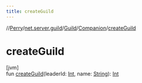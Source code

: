 ```yaml
---
title: createGuild
---
```

//[Perry](../../../../index.html)/[net.server.guild](../../index.html)/[Guild](../index.html)/[Companion](index.html)/[createGuild](create-guild.html)



# createGuild



[jvm]\
fun [createGuild](create-guild.html)(leaderId: [Int](https://kotlinlang.org/api/latest/jvm/stdlib/kotlin/-int/index.html), name: [String](https://kotlinlang.org/api/latest/jvm/stdlib/kotlin/-string/index.html)): [Int](https://kotlinlang.org/api/latest/jvm/stdlib/kotlin/-int/index.html)




